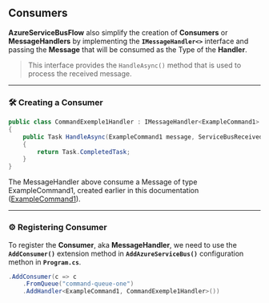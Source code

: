 ## Consumers

**AzureServiceBusFlow** also simplify the creation of **Consumers** or **MessageHandlers** by implementing the **`IMessageHandler<>`** interface and passing the **Message** that will be consumed as the Type of the **Handler**.

> This interface provides the `HandleAsync()` method that is used to process the received message.

---

### 🛠️ Creating a Consumer

```csharp
public class CommandExemple1Handler : IMessageHandler<ExampleCommand1>
{
    public Task HandleAsync(ExampleCommand1 message, ServiceBusReceivedMessage rawMessage, CancellationToken cancellationToken)
    {
        return Task.CompletedTask;
    }
}
```

The MessageHandler above consume a Message of type ExampleCommand1, created earlier in this documentation ([ExampleCommand1](/docs/creatingMessages.html)).

--- 
### ⚙️ Registering Consumer

To register the **Consumer**, aka **MessageHandler**, we need to use the **`AddConsumer()`** extension method in **`AddAzureServiceBus()`** configuration methon in **`Program.cs`**.

```csharp
.AddConsumer(c => c
    .FromQueue("command-queue-one")
    .AddHandler<ExampleCommand1, CommandExemple1Handler>())
```